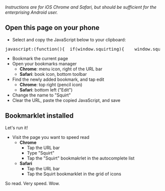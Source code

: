 *Instructions are for iOS Chrome and Safari, but should be sufficient for the enterprising Android user.*

## Open this page on your phone
- Select and copy the JavaScript below to your clipboard:
<pre>javascript:(function(){  if(window.squirting){    window.squirted && document.dispatchEvent(new Event('squirt.again'));  } else {    window.squirting = true;    var s = document.createElement('script');    s.src = (window.location.search.indexOf('sq-dev') != -1) && '/squirt.js' || '//www.squirt.io/squirt.js';    document.body.appendChild(s);  }})();</pre>
- Bookmark the current page
- Open your bookmarks manager
  - **Chrome**: menu icon, right of the URL bar
  - **Safari**: book icon, bottom toolbar
- Find the newly added bookmark, and tap edit
  - **Chrome**: top right (pencil icon)
  - **Safari**: bottom left ("Edit")
- Change the name to "Squirt"
- Clear the URL, paste the copied JavaScript, and save

## Bookmarklet installed

Let's run it!

- Visit the page you want to speed read
  - **Chrome**
    * Tap the URL bar
    * Type "Squirt"
    * Tap the "Squirt" bookmakrlet in the autocomplete list
  - **Safari**
    - Tap the URL bar
    - Tap the Squirt bookmarklet in the grid of icons

So read. Very speed. Wow.
